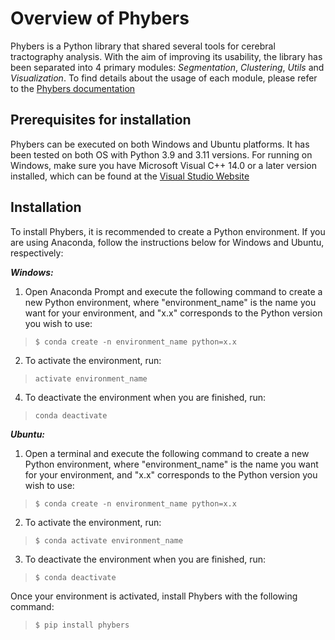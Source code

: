 # Overview of Phybers
Phybers is a Python library that shared several tools for cerebral tractography analysis. With the aim of improving its usability, the library has been separated into 4 primary modules:
*Segmentation*, *Clustering*, *Utils* and *Visualization*. To find details about the usage of each module, please refer to the [Phybers documentation][pageweb]

## Prerequisites for installation
Phybers can be executed on both Windows and Ubuntu platforms. It has been tested on both OS with Python 3.9 and 3.11 versions.
For running on Windows, make sure you have Microsoft Visual C++ 14.0 or a later version installed, which can be found at the [Visual Studio Website](https://visualstudio.microsoft.com/visual-cpp-build-tools)

## Installation
To install Phybers, it is recommended to create a Python environment. If you are using Anaconda, follow the instructions below for Windows and Ubuntu, respectively:

***Windows:***
1. Open Anaconda Prompt and execute the following command to create a new Python environment, where "environment_name" is the name you want for your environment, and "x.x" corresponds to the Python version you wish to use:
   
>```$ conda create -n environment_name python=x.x```

2. To activate the environment, run:
   
>```activate environment_name```

4. To deactivate the environment when you are finished, run:

>```conda deactivate```

***Ubuntu:***
1. Open a terminal and execute the following command to create a new Python environment, where "environment_name" is the name you want for your environment, and "x.x" corresponds to the Python version you wish to use:

>```$ conda create -n environment_name python=x.x```

2. To activate the environment, run:

>```$ conda activate environment_name```

3. To deactivate the environment when you are finished, run:
   
>```$ conda deactivate```

Once your environment is activated, install Phybers with the following command:

>```$ pip install phybers```


[pageweb]: <https://phybers.github.io/phybers/>
